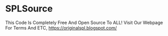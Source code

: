 # SPLSource
This Code Is Completely Free And Open Source To ALL!
Visit Our Webpage For Terms And ETC, https://originalspl.blogspot.com/
